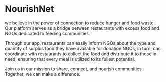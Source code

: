 # NourishNet

we believe in the power of connection to reduce hunger and food waste. Our platform serves as a bridge between restaurants with excess food and NGOs dedicated to feeding communities.

Through our app, restaurants can easily inform NGOs about the type and quantity of surplus food they have available for donation.NGOs, in turn, can coordinate with restaurants to collect the food and distribute it to those in need, ensuring that every meal is utilized to its fullest potential.

Join us in our mission to share, connect, and nourish communities. Together, we can make a difference.
